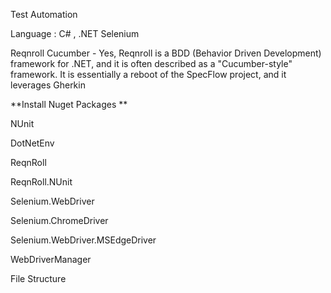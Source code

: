 


Test Automation 

Language : C# , .NET
Selenium 

Reqnroll Cucumber - Yes, Reqnroll is a BDD (Behavior Driven Development) framework for .NET, and it is often described as a "Cucumber-style" framework.
It is essentially a reboot of the SpecFlow project, and it leverages Gherkin



**Install Nuget Packages **

NUnit

DotNetEnv

ReqnRoll

ReqnRoll.NUnit

Selenium.WebDriver

Selenium.ChromeDriver

Selenium.WebDriver.MSEdgeDriver

WebDriverManager


File Structure

